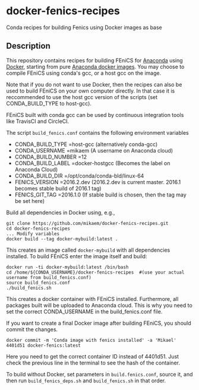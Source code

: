 # docker-fenics-recipes
Conda recipes for building Fenics using Docker images as base

Description
----------

This repository contains recipes for building FEniCS for [Anaconda](https://anaconda.org) using [Docker](https://www.docker.com), starting from pure [Anaconda docker images](https://hub.docker.com/r/continuumio/). You may choose to compile FEniCS using conda's gcc, or a host gcc on the image. 

Note that if you do not want to use Docker, then the recipes can also be used to build FEniCS on your own computer directly. In that case it is reccommended to use the host gcc version of the scripts (set CONDA_BUILD_TYPE to host-gcc).

FEniCS built with conda gcc can be used by continuous integration tools like TravisCI and CircleCI.

The script `build_fenics.conf` contains the following environment variables

  * CONDA_BUILD_TYPE         =host-gcc  (alternatively conda-gcc)
  * CONDA_USERNAME           =mikaem      (A username on Anaconda cloud)
  * CONDA_BUILD_NUMBER       =12       
  * CONDA_BUILD_LABEL        =docker-hostgcc  (Becomes the label on Anaconda Cloud)
  * CONDA_BUILD_DIR          =/opt/conda/conda-bld/linux-64
  * FENICS_VERSION           =2016.2.dev  (2016.2.dev is current master. 2016.1 becomes stable build of 2016.1 tag)
  * FENICS_GIT_TAG           =2016.1.0    (If stable build is chosen, then the tag may be set here)

Build all dependencies in Docker using, e.g.,

    git clone https://github.com/mikaem/docker-fenics-recipes.git
    cd docker-fenics-recipes 
    ... Modify variables
    docker build --tag docker-mybuild:latest .
  
This creates an image called `docker-mybuild` with all dependencies installed. To build FEniCS enter the image itself and build:

    docker run -ti docker-mybuild:latest /bin/bash
    cd /home/${CONDA_USERNAME}/docker-fenics-recipes  #(use your actual username from build_fenics.conf)
    source build_fenics.conf
    ./build_fenics.sh

This creates a docker container with FEniCS installed. Furthermore, all packages built will be uploaded to Anaconda cloud. This is why you need to set the correct CONDA_USERNAME in the build_fenics.conf file.

If you want to create a final Docker image after building FEniCS, you should commit the changes.

    docker commit -m 'Conda image with fenics installed' -a 'Mikael' 4401d51 docker-fenics:latest
    
 Here you need to get the correct container ID instead of 4401d51. Just check the previous line in the terminal to see the hash of the container.
 
 To build without Docker, set parameters in `build.fenics.conf`, source it, and then run `build_fenics_deps.sh` and `build_fenics.sh` in that order.
 
